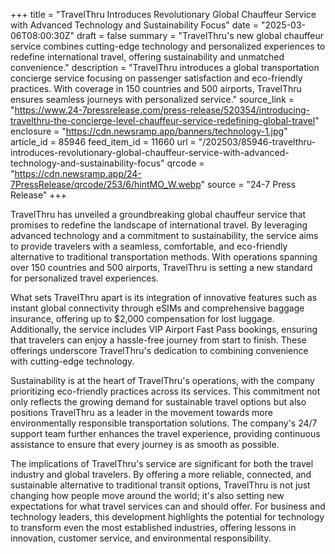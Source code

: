 +++
title = "TravelThru Introduces Revolutionary Global Chauffeur Service with Advanced Technology and Sustainability Focus"
date = "2025-03-06T08:00:30Z"
draft = false
summary = "TravelThru's new global chauffeur service combines cutting-edge technology and personalized experiences to redefine international travel, offering sustainability and unmatched convenience."
description = "TravelThru introduces a global transportation concierge service focusing on passenger satisfaction and eco-friendly practices. With coverage in 150 countries and 500 airports, TravelThru ensures seamless journeys with personalized service."
source_link = "https://www.24-7pressrelease.com/press-release/520354/introducing-travelthru-the-concierge-level-chauffeur-service-redefining-global-travel"
enclosure = "https://cdn.newsramp.app/banners/technology-1.jpg"
article_id = 85946
feed_item_id = 11660
url = "/202503/85946-travelthru-introduces-revolutionary-global-chauffeur-service-with-advanced-technology-and-sustainability-focus"
qrcode = "https://cdn.newsramp.app/24-7PressRelease/qrcode/253/6/hintMO_W.webp"
source = "24-7 Press Release"
+++

<p>TravelThru has unveiled a groundbreaking global chauffeur service that promises to redefine the landscape of international travel. By leveraging advanced technology and a commitment to sustainability, the service aims to provide travelers with a seamless, comfortable, and eco-friendly alternative to traditional transportation methods. With operations spanning over 150 countries and 500 airports, TravelThru is setting a new standard for personalized travel experiences.</p><p>What sets TravelThru apart is its integration of innovative features such as instant global connectivity through eSIMs and comprehensive baggage insurance, offering up to $2,000 compensation for lost luggage. Additionally, the service includes VIP Airport Fast Pass bookings, ensuring that travelers can enjoy a hassle-free journey from start to finish. These offerings underscore TravelThru's dedication to combining convenience with cutting-edge technology.</p><p>Sustainability is at the heart of TravelThru's operations, with the company prioritizing eco-friendly practices across its services. This commitment not only reflects the growing demand for sustainable travel options but also positions TravelThru as a leader in the movement towards more environmentally responsible transportation solutions. The company's 24/7 support team further enhances the travel experience, providing continuous assistance to ensure that every journey is as smooth as possible.</p><p>The implications of TravelThru's service are significant for both the travel industry and global travelers. By offering a more reliable, connected, and sustainable alternative to traditional transit options, TravelThru is not just changing how people move around the world; it's also setting new expectations for what travel services can and should offer. For business and technology leaders, this development highlights the potential for technology to transform even the most established industries, offering lessons in innovation, customer service, and environmental responsibility.</p>